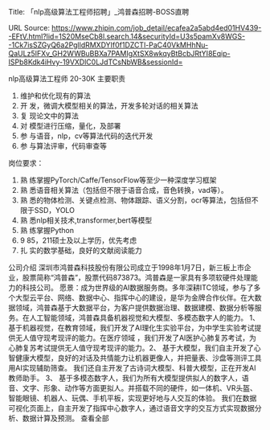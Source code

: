Title: 「nlp高级算法工程师招聘」_鸿普森招聘-BOSS直聘

URL Source: https://www.zhipin.com/job_detail/ecafea2a5abd4ed01HV439--EFtV.html?lid=1S20MseCb8l.search.14&securityId=U3s5pamXv8WGS--1Ck7isSZGyQ6a2PglldRMXDYIf0f1DZCTl-PaC40VkMHhNu-QaULz5IFXv_GH2WWBuBBXa7PAMIgXtSX8wkqyBtBcbJRtYI8Eqip-ISPb8Kdk4iHvy-19VXDlC0LJdTCsNbWB&sessionId=

nlp高级算法工程师 20-30K
主要职责
1. 维护和优化现有的算法 
2. 开 发，微调大模型相关的算法，开发多轮对话的相关算法
3. 复 现论文中的算法
4. 对 模型进行压缩，量化，及部署
5. 参 与语音，nlp，cv等算法代码的迭代开发
6. 参 与算法评审，代码审查等

岗位要求：

1. 熟 练掌握PyTorch/Caffe/TensorFlow等至少一种深度学习框架
2. 熟 悉语音相关算法（包括但不限于语音合成，音色转换，vad等）。
3. 熟 悉的物体检测、关键点检测、物体跟踪、语义分割，ocr等算法，包括但不限于SSD，YOLO
4. 熟 悉nlp相关技术,transformer,bert等模型
5. 熟 练掌握Python
6. 9 85，211硕士及以上学历，优先考虑
7. 扎 实的数学基础，良好的文献阅读能力

公司介绍
深圳市鸿普森科技股份有限公司成立于1998年1月7日，新三板上市企业，股票简称“鸿普森”，股票代码873873。鸿普森是一家具有多项软硬件处理能力的科技公司。 愿景：成为世界级的AI数据服务商。多年深耕ITC领域，参与了多个大型云平台、网络、数据中心、指挥中心的建设，是华为金牌合作伙伴。在大数据领域，鸿普森基于大数据平台，为客户提供数据治理、数据建模、数据分析等服务。在人工智能领域，鸿普森具备机器视觉和大模型、多模态数字人的能力。 1、	基于机器视觉，在教育领域，我们开发了AI理化生实验平台，为中学生实验考试提供无人值守现考现评的能力。在医疗领域 ，我们开发了AI医护心肺复苏考试，为心肺复苏考试提供无人值守现考现评的能力。2、	基于大模型，我们自主开发了心智健康大模型，良好的对话及共情能力让机器更像人，并把量表、沙盘等测评工具用AI实现辅助筛查。 我们还自主开发了古诗词大模型、科普大模型，正在开发AI教师助手。 3、	基于多模态数字人，我们为所有大模型提供拟人的数字人，语音、文字、形象、动作等方面更拟人。并搭载不同的硬件，如一体机、VR头盔、智能眼镜、机器人、玩偶、手机平板，实现更好地与人交互的体验。 我们在数据可视化页面上，自主开发了指挥中心数字人，通过语音文字的交互方式实现数据分析、数据计算及预测。
                                        查看全部